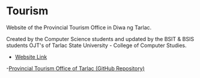 # Tourism

Website of the Provincial Tourism Office in Diwa ng Tarlac.

Created by the Computer Science students and updated by the BSIT & BSIS students OJT's of Tarlac State University - College of Computer Studies.


- [Website Link](https://tarlac-tourism.netlify.app)

-[Provincial Tourism Office of Tarlac (GitHub Repository)](https://github.com/tourismoffice/tarlac-tourism)

